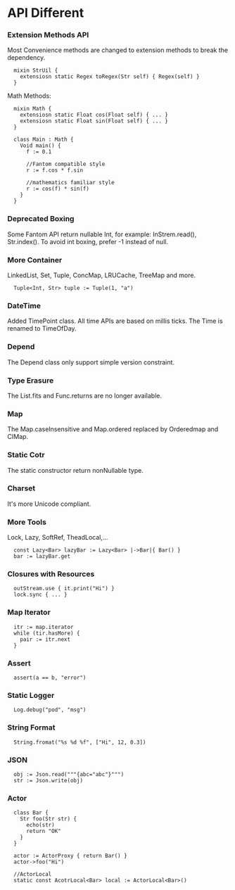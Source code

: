 

# API Different #

### Extension Methods API ###
Most Convenience methods are changed to extension methods to break the dependency.
```
  mixin StrUil {
    extensiosn static Regex toRegex(Str self) { Regex(self) }
  }
```

Math Methods:
```
  mixin Math {
    extensiosn static Float cos(Float self) { ... }
    extensiosn static Float sin(Float self) { ... }
  }

  class Main : Math {
    Void main() {
      f := 0.1

      //Fantom compatible style
      r := f.cos * f.sin

      //mathematics familiar style
      r := cos(f) * sin(f)
    }
  }
```

### Deprecated Boxing ###
Some Fantom API return nullable Int, for example: InStrem.read(), Str.index().
To avoid int boxing, prefer -1 instead of null.

### More Container ###
LinkedList, Set, Tuple, ConcMap, LRUCache, TreeMap and more.
```
  Tuple<Int, Str> tuple := Tuple(1, "a")
```

### DateTime ###
Added TimePoint class.
All time APIs are based on millis ticks.
The Time is renamed to TimeOfDay.

### Depend ###
The Depend class only support simple version constraint.

### Type Erasure ###
The List.fits and Func.returns are no longer available.

### Map ###
The Map.caseInsensitive and Map.ordered replaced by Orderedmap and CIMap.

### Static Cotr ###
The static constructor return nonNullable type.

### Charset ###
It's more Unicode compliant.

### More Tools ###
Lock, Lazy, SoftRef, TheadLocal,...
```
  const Lazy<Bar> lazyBar := Lazy<Bar> |->Bar|{ Bar() }
  bar := lazyBar.get
```

### Closures with Resources ###
```
  outStream.use { it.print("Hi") }
  lock.sync { ... }
```

### Map Iterator ###
```
  itr := map.iterator
  while (tir.hasMore) {
    pair := itr.next
  }
```

### Assert ###
```
  assert(a == b, "error")
```

### Static Logger ###
```
  Log.debug("pod", "msg")
```

### String Format ###
```
  String.fromat("%s %d %f", ["Hi", 12, 0.3])
```

### JSON ###
```
  obj := Json.read("""{abc="abc"}""")
  str := Json.write(obj)
```

### Actor ###
```
  class Bar {
    Str foo(Str str) {
      echo(str)
      return "OK"
    }
  }

  actor := ActorProxy { return Bar() }
  actor->foo("Hi")

  //ActorLocal
  static const AcotrLocal<Bar> local := ActorLocal<Bar>()
```


